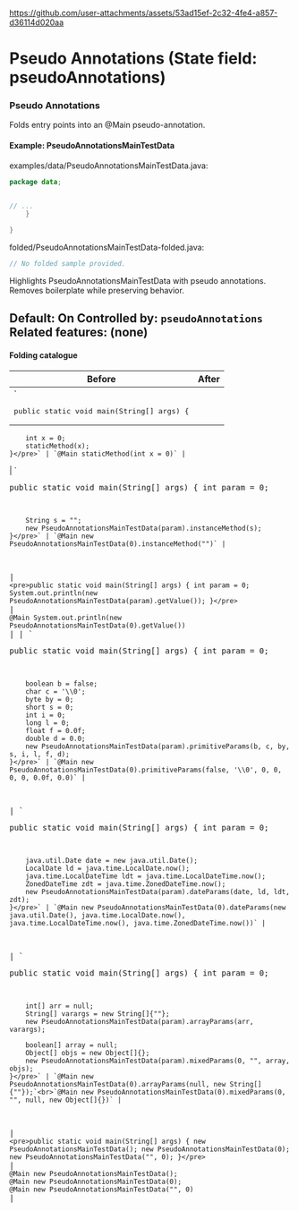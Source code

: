 https://github.com/user-attachments/assets/53ad15ef-2c32-4fe4-a857-d36114d020aa

# Pseudo Annotations (State field: pseudoAnnotations)

### Pseudo Annotations
Folds entry points into an @Main pseudo-annotation.

#### Example: PseudoAnnotationsMainTestData

examples/data/PseudoAnnotationsMainTestData.java:
```java
package data;


// ...
    }

}
```

folded/PseudoAnnotationsMainTestData-folded.java:
```java
// No folded sample provided.
```

Highlights PseudoAnnotationsMainTestData with pseudo annotations.
Removes boilerplate while preserving behavior.

Default: On
Controlled by: `pseudoAnnotations`
Related features: (none)
---

#### Folding catalogue

| Before | After |
| --- | --- |
| `<pre>public static void main(String[] args) {
        int x = 0;
        staticMethod(x);
    }</pre>` | `@Main staticMethod(int x = 0)` |
| `<pre>public static void main(String[] args) {
        int param = 0;

        String s = "";
        new PseudoAnnotationsMainTestData(param).instanceMethod(s);
    }</pre>` | `@Main new PseudoAnnotationsMainTestData(0).instanceMethod("")` |
| `<pre>public static void main(String[] args) {
        int param = 0;
        System.out.println(new PseudoAnnotationsMainTestData(param).getValue());
    }</pre>` | `@Main System.out.println(new PseudoAnnotationsMainTestData(0).getValue())` |
| `<pre>public static void main(String[] args) {
        int param = 0;

        boolean b = false;
        char c = '\\0';
        byte by = 0;
        short s = 0;
        int i = 0;
        long l = 0;
        float f = 0.0f;
        double d = 0.0;
        new PseudoAnnotationsMainTestData(param).primitiveParams(b, c, by, s, i, l, f, d);
    }</pre>` | `@Main new PseudoAnnotationsMainTestData(0).primitiveParams(false, '\\0', 0, 0, 0, 0, 0.0f, 0.0)` |
| `<pre>public static void main(String[] args) {
        int param = 0;

        java.util.Date date = new java.util.Date();
        LocalDate ld = java.time.LocalDate.now();
        java.time.LocalDateTime ldt = java.time.LocalDateTime.now();
        ZonedDateTime zdt = java.time.ZonedDateTime.now();
        new PseudoAnnotationsMainTestData(param).dateParams(date, ld, ldt, zdt);
    }</pre>` | `@Main new PseudoAnnotationsMainTestData(0).dateParams(new java.util.Date(), java.time.LocalDate.now(), java.time.LocalDateTime.now(), java.time.ZonedDateTime.now())` |
| `<pre>public static void main(String[] args) {
        int param = 0;

        int[] arr = null;
        String[] varargs = new String[]{""};
        new PseudoAnnotationsMainTestData(param).arrayParams(arr, varargs);

        boolean[] array = null;
        Object[] objs = new Object[]{};
        new PseudoAnnotationsMainTestData(param).mixedParams(0, "", array, objs);
    }</pre>` | `@Main new PseudoAnnotationsMainTestData(0).arrayParams(null, new String[]{""});`<br>`@Main new PseudoAnnotationsMainTestData(0).mixedParams(0, "", null, new Object[]{})` |
| `<pre>public static void main(String[] args) {
        new PseudoAnnotationsMainTestData();
        new PseudoAnnotationsMainTestData(0);
        new PseudoAnnotationsMainTestData("", 0);
    }</pre>` | `@Main new PseudoAnnotationsMainTestData();`<br>`@Main new PseudoAnnotationsMainTestData(0);`<br>`@Main new PseudoAnnotationsMainTestData("", 0)` |
